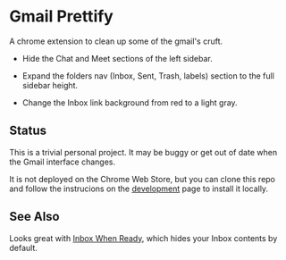 Gmail Prettify
==============


A chrome extension to clean up some of the gmail's cruft.

- Hide the Chat and Meet sections of the left sidebar.

- Expand the folders nav (Inbox, Sent, Trash, labels) section to the full
  sidebar height.

- Change the Inbox link background from red to a light gray.


Status
------

This is a trivial personal project. It may be buggy or get out of date when the
Gmail interface changes.

It is not deployed on the Chrome Web Store, but you can clone this repo and
follow the instrucions on the [development](doc/development.md) page to install it locally.


See Also
--------

Looks great with [Inbox When Ready](https://inboxwhenready.org/), which hides
your Inbox contents by default.
